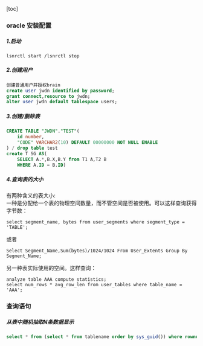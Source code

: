 [toc]
### oracle 安装配置
##### 1.启动
```
lsnrctl start /lsnrctl stop
```
##### 2.创建用户
```sql
创建普通用户并授权brain
create user jwdn identified by password;
grant connect,resource to jwdn;
alter user jwdn default tablespace users;
```
##### 3.创建/删除表
```sql
CREATE TABLE "JWDN"."TEST"(
	id number, 
	"CODE" VARCHAR2(10) DEFAULT 00000000 NOT NULL ENABLE
) / drop table test
create T SG AS(
	SELECT A.*,B.X,B.Y from T1 A,T2 B
	WHERE A.ID = B.ID)
```
##### 4.查询表的大小
有两种含义的表大小:  
一种是分配给一个表的物理空间数量，而不管空间是否被使用。可以这样查询获得字节数：

	select segment_name, bytes from user_segments where segment_type = 'TABLE';
或者

	Select Segment_Name,Sum(bytes)/1024/1024 From User_Extents Group By Segment_Name;
另一种表实际使用的空间。这样查询：

	analyze table AAA compute statistics; 
	select num_rows * avg_row_len from user_tables where table_name = 'AAA';
### 查询语句
##### 从表中随机抽取N条数据显示
```sql
select * from (select * from tablename order by sys_guid()) where rownum < N;
```

